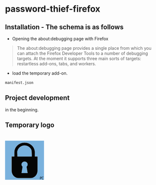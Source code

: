 # password-thief-firefox

## Installation - The schema is as follows

* Opening the about:debugging page with Firefox

> The about:debugging page provides a single place from which you can attach the Firefox Developer Tools to a number of debugging targets. At the moment it supports three main sorts of targets: restartless add-ons, tabs, and workers.

* load the temporary add-on.

```bash
manifest.json
```

## Project development

in the beginning.

## Temporary logo

#  ![demo](./logo.png)